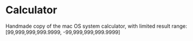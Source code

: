 # Calculator
Handmade copy of the mac OS system calculator, with limited result range: [99,999,999,999.9999, -99,999,999,999.9999]

